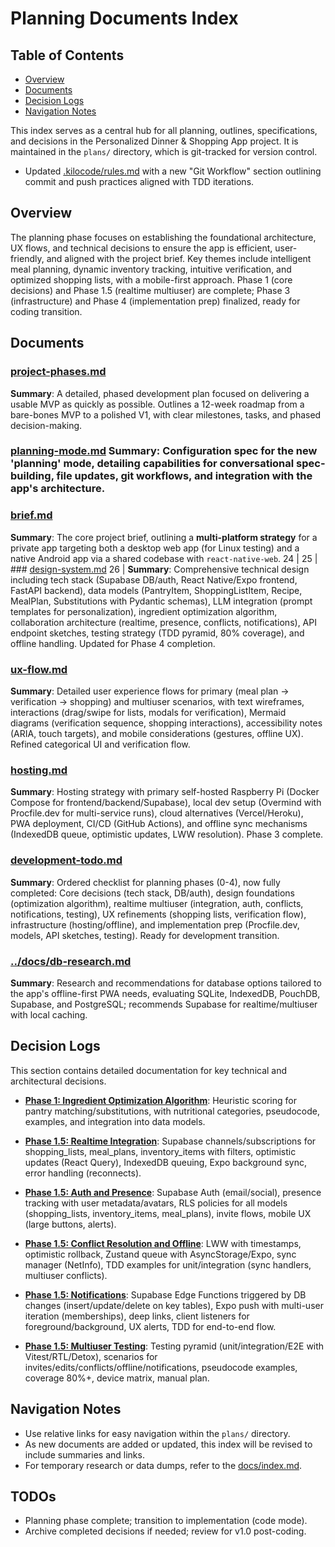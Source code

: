 # Planning Documents Index

## Table of Contents
- [Overview](#overview)
- [Documents](#documents)
- [Decision Logs](#decision-logs)
- [Navigation Notes](#navigation-notes)

This index serves as a central hub for all planning, outlines, specifications, and decisions in the Personalized Dinner & Shopping App project. It is maintained in the `plans/` directory, which is git-tracked for version control.
  
  - Updated [.kilocode/rules.md](.kilocode/rules.md) with a new "Git Workflow" section outlining commit and push practices aligned with TDD iterations.

## Overview
The planning phase focuses on establishing the foundational architecture, UX flows, and technical decisions to ensure the app is efficient, user-friendly, and aligned with the project brief. Key themes include intelligent meal planning, dynamic inventory tracking, intuitive verification, and optimized shopping lists, with a mobile-first approach. Phase 1 (core decisions) and Phase 1.5 (realtime multiuser) are complete; Phase 3 (infrastructure) and Phase 4 (implementation prep) finalized, ready for coding transition.

## Documents

### [project-phases.md](project-phases.md)
**Summary**: A detailed, phased development plan focused on delivering a usable MVP as quickly as possible. Outlines a 12-week roadmap from a bare-bones MVP to a polished V1, with clear milestones, tasks, and phased decision-making.

### [planning-mode.md](planning-mode.md) **Summary**: Configuration spec for the new 'planning' mode, detailing capabilities for conversational spec-building, file updates, git workflows, and integration with the app's architecture.

### [brief.md](brief.md)
**Summary**: The core project brief, outlining a **multi-platform strategy** for a private app targeting both a desktop web app (for Linux testing) and a native Android app via a shared codebase with `react-native-web`.
24 | 
25 | ### [design-system.md](design-system.md)
26 | **Summary**: Comprehensive technical design including tech stack (Supabase DB/auth, React Native/Expo frontend, FastAPI backend), data models (PantryItem, ShoppingListItem, Recipe, MealPlan, Substitutions with Pydantic schemas), LLM integration (prompt templates for personalization), ingredient optimization algorithm, collaboration architecture (realtime, presence, conflicts, notifications), API endpoint sketches, testing strategy (TDD pyramid, 80% coverage), and offline handling. Updated for Phase 4 completion.

### [ux-flow.md](ux-flow.md)
**Summary**: Detailed user experience flows for primary (meal plan → verification → shopping) and multiuser scenarios, with text wireframes, interactions (drag/swipe for lists, modals for verification), Mermaid diagrams (verification sequence, shopping interactions), accessibility notes (ARIA, touch targets), and mobile considerations (gestures, offline UX). Refined categorical UI and verification flow.

### [hosting.md](hosting.md)
**Summary**: Hosting strategy with primary self-hosted Raspberry Pi (Docker Compose for frontend/backend/Supabase), local dev setup (Overmind with Procfile.dev for multi-service runs), cloud alternatives (Vercel/Heroku), PWA deployment, CI/CD (GitHub Actions), and offline sync mechanisms (IndexedDB queue, optimistic updates, LWW resolution). Phase 3 complete.

### [development-todo.md](development-todo.md)
**Summary**: Ordered checklist for planning phases (0-4), now fully completed: Core decisions (tech stack, DB/auth), design foundations (optimization algorithm), realtime multiuser (integration, auth, conflicts, notifications, testing), UX refinements (shopping lists, verification flow), infrastructure (hosting/offline), and implementation prep (Procfile.dev, models, API sketches, testing). Ready for development transition.

### [../docs/db-research.md](../docs/db-research.md)
**Summary**: Research and recommendations for database options tailored to the app's offline-first PWA needs, evaluating SQLite, IndexedDB, PouchDB, Supabase, and PostgreSQL; recommends Supabase for realtime/multiuser with local caching.

## Decision Logs

This section contains detailed documentation for key technical and architectural decisions.

*   [**Phase 1: Ingredient Optimization Algorithm**](decisions/phase-1/ingredient-optimization.md): Heuristic scoring for pantry matching/substitutions, with nutritional categories, pseudocode, examples, and integration into data models.

*   [**Phase 1.5: Realtime Integration**](decisions/phase-1.5/realtime-integration.md): Supabase channels/subscriptions for shopping_lists, meal_plans, inventory_items with filters, optimistic updates (React Query), IndexedDB queuing, Expo background sync, error handling (reconnects).

*   [**Phase 1.5: Auth and Presence**](decisions/phase-1.5/auth-and-presence.md): Supabase Auth (email/social), presence tracking with user metadata/avatars, RLS policies for all models (shopping_lists, inventory_items, meal_plans), invite flows, mobile UX (large buttons, alerts).

*   [**Phase 1.5: Conflict Resolution and Offline**](decisions/phase-1.5/conflict-resolution-and-offline.md): LWW with timestamps, optimistic rollback, Zustand queue with AsyncStorage/Expo, sync manager (NetInfo), TDD examples for unit/integration (sync handlers, multiuser conflicts).

*   [**Phase 1.5: Notifications**](decisions/phase-1.5/notifications.md): Supabase Edge Functions triggered by DB changes (insert/update/delete on key tables), Expo push with multi-user iteration (memberships), deep links, client listeners for foreground/background, UX alerts, TDD for end-to-end flow.

*   [**Phase 1.5: Multiuser Testing**](decisions/phase-1.5/multiuser-testing.md): Testing pyramid (unit/integration/E2E with Vitest/RTL/Detox), scenarios for invites/edits/conflicts/offline/notifications, pseudocode examples, coverage 80%+, device matrix, manual plan.

## Navigation Notes
- Use relative links for easy navigation within the `plans/` directory.
- As new documents are added or updated, this index will be revised to include summaries and links.
- For temporary research or data dumps, refer to the [docs/index.md](../docs/index.md).

## TODOs
- Planning phase complete; transition to implementation (code mode).
- Archive completed decisions if needed; review for v1.0 post-coding.
